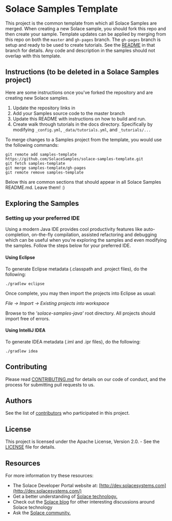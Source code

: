 # Solace Samples Template

This project is the common template from which all Solace Samples are merged. When creating a new Solace sample, you should fork this repo and then create your sample. Template updates can be applied by merging from this repo on both the `master` and `gh-pages` branch. The `gh-pages` branch is setup and ready to be used to create tutorials. See the [README](https://github.com/SolaceSamples/solace-samples-template/blob/gh-pages/README.md) in that branch for details. Any code and description in the samples should not overlap with this template.

## Instructions (to be deleted in a Solace Samples project)

Here are some instructions once you've forked the repository and are creating new Solace samples.

1. Update the repository links in [](CONTRIBUTING.md)
2. Add your Samples source code to the master branch
3. Update this README with instructions on how to build and run.
4. Create walk through tutorials in the docs directory. Specifically by modifying `_config.yml`, `_data/tutorials.yml`, and `_tutorials/...` 

To merge changes to a Samples project from the template, you would use the following commands:

    git remote add samples-template https://github.com/SolaceSamples/solace-samples-template.git
    git fetch samples-template
    git merge samples-template/gh-pages
    git remote remove samples-template

Below this are common sections that should appear in all Solace Samples README.md. Leave them! :)

## Exploring the Samples

### Setting up your preferred IDE

Using a modern Java IDE provides cool productivity features like auto-completion, on-the-fly compilation, assisted refactoring and debugging which can be useful when you're exploring the samples and even modifying the samples. Follow the steps below for your preferred IDE.

#### Using Eclipse

To generate Eclipse metadata (.classpath and .project files), do the following:

    ./gradlew eclipse

Once complete, you may then import the projects into Eclipse as usual:

 *File -> Import -> Existing projects into workspace*

Browse to the *'solace-samples-java'* root directory. All projects should import
free of errors.

#### Using IntelliJ IDEA

To generate IDEA metadata (.iml and .ipr files), do the following:

    ./gradlew idea

## Contributing

Please read [CONTRIBUTING.md](CONTRIBUTING.md) for details on our code of conduct, and the process for submitting pull requests to us.

## Authors

See the list of [contributors](https://github.com/SolaceSamples/solace-samples-java/contributors) who participated in this project.

## License

This project is licensed under the Apache License, Version 2.0. - See the [LICENSE](LICENSE) file for details.

## Resources

For more information try these resources:

- The Solace Developer Portal website at:
[http://dev.solacesystems.com](http://dev.solacesystems.com/)
- Get a better understanding of [Solace technology.](http://dev.solacesystems.com/tech/)
- Check out the [Solace blog](http://dev.solacesystems.com/blog/) for other interesting discussions around Solace technology
- Ask the [Solace community.](http://dev.solacesystems.com/community/)
